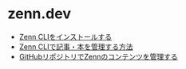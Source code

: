 # zenn.dev

- [Zenn CLIをインストールする](https://zenn.dev/zenn/articles/install-zenn-cli)
- [Zenn CLIで記事・本を管理する方法](https://zenn.dev/zenn/articles/zenn-cli-guide)
- [GitHubリポジトリでZennのコンテンツを管理する](https://zenn.dev/zenn/articles/connect-to-github)
